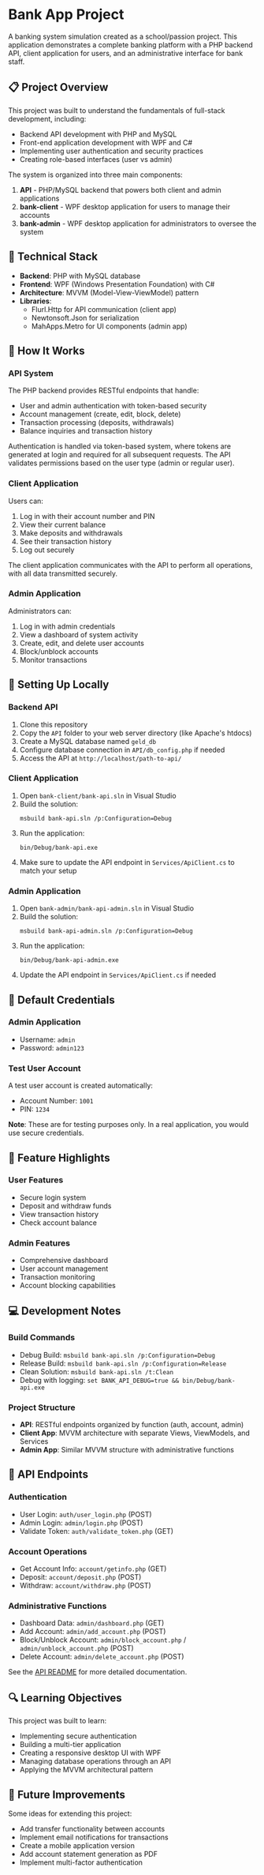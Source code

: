 # Bank App Project

A banking system simulation created as a school/passion project. This application demonstrates a complete banking platform with a PHP backend API, client application for users, and an administrative interface for bank staff.

## 📋 Project Overview

This project was built to understand the fundamentals of full-stack development, including:
- Backend API development with PHP and MySQL
- Front-end application development with WPF and C#
- Implementing user authentication and security practices
- Creating role-based interfaces (user vs admin)

The system is organized into three main components:

1. **API** - PHP/MySQL backend that powers both client and admin applications
2. **bank-client** - WPF desktop application for users to manage their accounts
3. **bank-admin** - WPF desktop application for administrators to oversee the system

## 🔧 Technical Stack

- **Backend**: PHP with MySQL database
- **Frontend**: WPF (Windows Presentation Foundation) with C#
- **Architecture**: MVVM (Model-View-ViewModel) pattern
- **Libraries**: 
  - Flurl.Http for API communication (client app)
  - Newtonsoft.Json for serialization
  - MahApps.Metro for UI components (admin app)

## 🚀 How It Works

### API System
The PHP backend provides RESTful endpoints that handle:
- User and admin authentication with token-based security
- Account management (create, edit, block, delete)
- Transaction processing (deposits, withdrawals)
- Balance inquiries and transaction history

Authentication is handled via token-based system, where tokens are generated at login and required for all subsequent requests. The API validates permissions based on the user type (admin or regular user).

### Client Application
Users can:
1. Log in with their account number and PIN
2. View their current balance
3. Make deposits and withdrawals
4. See their transaction history
5. Log out securely

The client application communicates with the API to perform all operations, with all data transmitted securely.

### Admin Application
Administrators can:
1. Log in with admin credentials 
2. View a dashboard of system activity
3. Create, edit, and delete user accounts
4. Block/unblock accounts
5. Monitor transactions

## 🔧 Setting Up Locally

### Backend API

1. Clone this repository
2. Copy the `API` folder to your web server directory (like Apache's htdocs)
3. Create a MySQL database named `geld_db`
4. Configure database connection in `API/db_config.php` if needed
5. Access the API at `http://localhost/path-to-api/`

### Client Application

1. Open `bank-client/bank-api.sln` in Visual Studio
2. Build the solution:
   ```
   msbuild bank-api.sln /p:Configuration=Debug
   ```
3. Run the application:
   ```
   bin/Debug/bank-api.exe
   ```
4. Make sure to update the API endpoint in `Services/ApiClient.cs` to match your setup

### Admin Application

1. Open `bank-admin/bank-api-admin.sln` in Visual Studio
2. Build the solution:
   ```
   msbuild bank-api-admin.sln /p:Configuration=Debug
   ```
3. Run the application:
   ```
   bin/Debug/bank-api-admin.exe
   ```
4. Update the API endpoint in `Services/ApiClient.cs` if needed

## 🔐 Default Credentials

### Admin Application
- Username: `admin`
- Password: `admin123`

### Test User Account
A test user account is created automatically:
- Account Number: `1001`
- PIN: `1234`

**Note**: These are for testing purposes only. In a real application, you would use secure credentials.

## 📱 Feature Highlights

### User Features
- Secure login system
- Deposit and withdraw funds
- View transaction history
- Check account balance

### Admin Features
- Comprehensive dashboard
- User account management
- Transaction monitoring
- Account blocking capabilities

## 💻 Development Notes

### Build Commands
- Debug Build: `msbuild bank-api.sln /p:Configuration=Debug`
- Release Build: `msbuild bank-api.sln /p:Configuration=Release`
- Clean Solution: `msbuild bank-api.sln /t:Clean`
- Debug with logging: `set BANK_API_DEBUG=true && bin/Debug/bank-api.exe`

### Project Structure
- **API**: RESTful endpoints organized by function (auth, account, admin)
- **Client App**: MVVM architecture with separate Views, ViewModels, and Services
- **Admin App**: Similar MVVM structure with administrative functions

## 📄 API Endpoints

### Authentication
- User Login: `auth/user_login.php` (POST)
- Admin Login: `admin/login.php` (POST)
- Validate Token: `auth/validate_token.php` (GET)

### Account Operations
- Get Account Info: `account/getinfo.php` (GET)
- Deposit: `account/deposit.php` (POST)
- Withdraw: `account/withdraw.php` (POST)

### Administrative Functions
- Dashboard Data: `admin/dashboard.php` (GET)
- Add Account: `admin/add_account.php` (POST)
- Block/Unblock Account: `admin/block_account.php` / `admin/unblock_account.php` (POST)
- Delete Account: `admin/delete_account.php` (POST)

See the [API README](/API/README.md) for more detailed documentation.

## 🔍 Learning Objectives

This project was built to learn:
- Implementing secure authentication
- Building a multi-tier application
- Creating a responsive desktop UI with WPF
- Managing database operations through an API
- Applying the MVVM architectural pattern

## 📝 Future Improvements

Some ideas for extending this project:
- Add transfer functionality between accounts
- Implement email notifications for transactions
- Create a mobile application version
- Add account statement generation as PDF
- Implement multi-factor authentication
